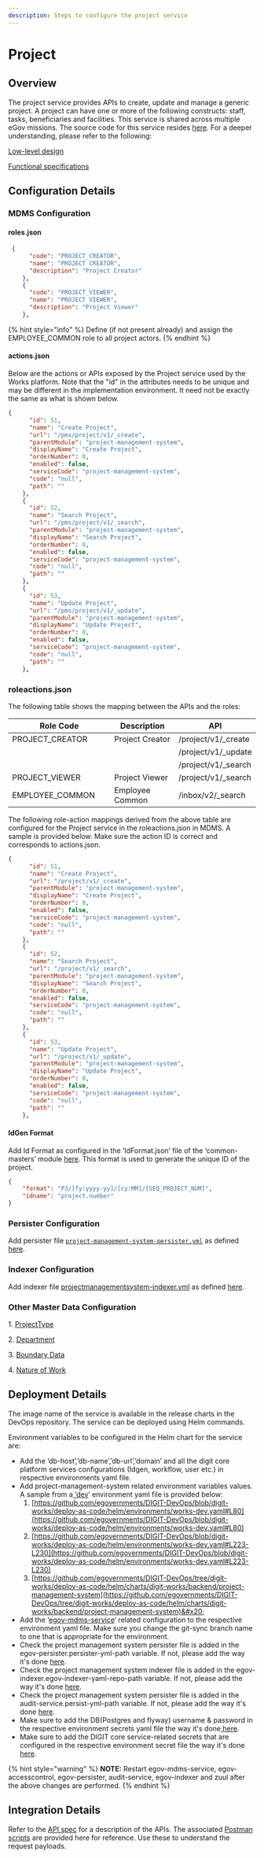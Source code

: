 ```yaml
---
description: Steps to configure the project service
---
```


# Project

## Overview

The project service provides APIs to create, update and manage a generic project. A project can have one or more of the following constructs: staff, tasks, beneficiaries and facilities. This service is shared across multiple eGov missions. The source code for this service resides [here](https://github.com/egovernments/health-campaign-services/tree/demo/health-services/project). For a deeper understanding, please refer to the following:

[Low-level design](https://works.digit.org/platform/specifications/technical-specifications/low-level-design/services/project)

[Functional specifications](https://works.digit.org/platform/specifications/functional-specifications/projects-service)

## Configuration Details

### MDMS Configuration

#### roles.json

```json
 {
      "code": "PROJECT_CREATOR",
      "name": "PROJECT CREATOR",
      "description": "Project Creator"
    },
    {
      "code": "PROJECT_VIEWER",
      "name": "PROJECT VIEWER",
      "description": "Project Viewer"
    },
```

{% hint style="info" %}
Define (if not present already) and assign the EMPLOYEE\_COMMON role to all project actors.&#x20;
{% endhint %}

#### actions.json

Below are the actions or APIs exposed by the Project service used by the Works platform. Note that the "id" in the attributes needs to be unique and may be different in the implementation environment. It need not be exactly the same as what is shown below.

```json
{
      "id": 51,
      "name": "Create Project",
      "url": "/pms/project/v1/_create",
      "parentModule": "project-management-system",
      "displayName": "Create Project",
      "orderNumber": 0,
      "enabled": false,
      "serviceCode": "project-management-system",
      "code": "null",
      "path": ""
    },
    {
      "id": 52,
      "name": "Search Project",
      "url": "/pms/project/v1/_search",
      "parentModule": "project-management-system",
      "displayName": "Search Project",
      "orderNumber": 0,
      "enabled": false,
      "serviceCode": "project-management-system",
      "code": "null",
      "path": ""
    },
    {
      "id": 53,
      "name": "Update Project",
      "url": "/pms/project/v1/_update",
      "parentModule": "project-management-system",
      "displayName": "Update Project",
      "orderNumber": 0,
      "enabled": false,
      "serviceCode": "project-management-system",
      "code": "null",
      "path": ""
    },
```

### roleactions.json

The following table shows the mapping between the APIs and the roles:

<table><thead><tr><th width="215">Role Code</th><th width="140">Description</th><th>API</th></tr></thead><tbody><tr><td>PROJECT_CREATOR</td><td>Project Creator</td><td>/project/v1/_create</td></tr><tr><td></td><td></td><td>/project/v1/_update</td></tr><tr><td></td><td></td><td>/project/v1/_search</td></tr><tr><td>PROJECT_VIEWER</td><td>Project Viewer</td><td>/project/v1/_search</td></tr><tr><td>EMPLOYEE_COMMON</td><td>Employee Common</td><td>/inbox/v2/_search</td></tr></tbody></table>

The following role-action mappings derived from the above table are configured for the Project service in the roleactions.json in MDMS. A sample is provided below. Make sure the action ID is correct and corresponds to actions.json.&#x20;

```json
{
      "id": 51,
      "name": "Create Project",
      "url": "/project/v1/_create",
      "parentModule": "project-management-system",
      "displayName": "Create Project",
      "orderNumber": 0,
      "enabled": false,
      "serviceCode": "project-management-system",
      "code": "null",
      "path": ""
    },
    {
      "id": 52,
      "name": "Search Project",
      "url": "/project/v1/_search",
      "parentModule": "project-management-system",
      "displayName": "Search Project",
      "orderNumber": 0,
      "enabled": false,
      "serviceCode": "project-management-system",
      "code": "null",
      "path": ""
    },
    {
      "id": 53,
      "name": "Update Project",
      "url": "/project/v1/_update",
      "parentModule": "project-management-system",
      "displayName": "Update Project",
      "orderNumber": 0,
      "enabled": false,
      "serviceCode": "project-management-system",
      "code": "null",
      "path": ""
    },
```

#### IdGen Format

Add Id Format as configured in the ‘IdFormat.json’ file of the ‘common-masters’ module [here](https://github.com/egovernments/works-mdms-data/blob/DEV/data/pg/common-masters/IdFormat.json#L25-L28). This format is used to generate the unique ID of the project.&#x20;

```json
{
    "format": "PJ/[fy:yyyy-yy]/[cy:MM]/[SEQ_PROJECT_NUM]",
    "idname": "project.number"
}
```

### Persister Configuration

Add persister file [`project-management-system-persister.yml`](https://github.com/egovernments/works-configs/blob/DEV/egov-persister/project-management-system-persister.yml) as defined [here](https://github.com/egovernments/works-configs/tree/DEV/egov-persister).

### Indexer Configuration

Add indexer file [projectmanagementsystem-indexer.yml](https://github.com/egovernments/works-configs/blob/DEV/egov-indexer/projectmanagementsystem-indexer.yml) as defined [here](https://github.com/egovernments/works-configs/tree/DEV/egov-indexer).

### Other Master Data Configuration

1\. [ProjectType ](https://github.com/egovernments/works-mdms-data/blob/DEV/data/pg/works/ProjectType.json)&#x20;

2\. [Department](https://github.com/egovernments/works-mdms-data/blob/DEV/data/pg/common-masters/Department.json#L55-L59)

3\. [Boundary Data](https://github.com/egovernments/works-mdms-data/blob/DEV/data/pg/citya/egov-location/boundary-data.json)

4\. [Nature of Work](https://github.com/egovernments/works-mdms-data/blob/DEV/data/pg/works/NatureOfWork.json)

## Deployment Details

The image name of the service is available in the release charts in the DevOps repository. The service can be deployed using Helm commands.&#x20;

Environment variables to be configured in the Helm chart for the service are:

* Add the ‘db-host’,’db-name’,’db-url’,’domain’ and all the digit core platform services configurations (Idgen, workflow, user etc.) in respective environments yaml file.
* Add project-management-system related environment variables values. A sample from a[ ‘dev](https://github.com/egovernments/DIGIT-DevOps/blob/digit-works/deploy-as-code/helm/environments/works-dev.yaml)’ environment yaml file is provided below:
  1. [https://github.com/egovernments/DIGIT-DevOps/blob/digit-works/deploy-as-code/helm/environments/works-dev.yaml#L80](https://github.com/egovernments/DIGIT-DevOps/blob/digit-works/deploy-as-code/helm/environments/works-dev.yaml#L80)
  2. [https://github.com/egovernments/DIGIT-DevOps/blob/digit-works/deploy-as-code/helm/environments/works-dev.yaml#L223-L230](https://github.com/egovernments/DIGIT-DevOps/blob/digit-works/deploy-as-code/helm/environments/works-dev.yaml#L223-L230)
  3. [https://github.com/egovernments/DIGIT-DevOps/tree/digit-works/deploy-as-code/helm/charts/digit-works/backend/project-management-system](https://github.com/egovernments/DIGIT-DevOps/tree/digit-works/deploy-as-code/helm/charts/digit-works/backend/project-management-system)&#x20;
* Add the ‘[egov-mdms-service](https://github.com/egovernments/DIGIT-DevOps/blob/5a9eb4c6141e19bd747238889ceed9bc9fffdc6f/deploy-as-code/helm/environments/works-dev.yaml#L190)’ related configuration to the respective environment yaml file. Make sure you change the git-sync branch name to one that is appropriate for the environment.
* Check the project management system persister file is added in the egov-persister.persister-yml-path variable. If not, please add the way it's done [here](https://github.com/egovernments/DIGIT-DevOps/blob/digit-works/deploy-as-code/helm/environments/works-dev.yaml#L352).
* Check the project management system indexer file is added in the egov-indexer.egov-indexer-yaml-repo-path variable. If not, please add the way it's done [here](https://github.com/egovernments/DIGIT-DevOps/commit/8fa730b0a2586c553e597bd77a4a4b19caac99af#diff-9e3afadcf906194e9b3fbeede6ea73eaf1c1f8e93f145f9a37a6630121395de0R308).
* Check the project management system persister file is added in the audit-service.persist-yml-path variable. If not, please add the way it's done [here](https://github.com/egovernments/DIGIT-DevOps/commit/044aeda0d05d91fbc1267368d1154f2c7da3878c).
* Make sure to add the DB(Postgres and flyway) username & password in the respective environment secrets yaml file the way it's done[ here](https://github.com/egovernments/DIGIT-DevOps/blob/e742a292f2966bb1affb3b03edd643a777917ba1/deploy-as-code/helm/environments/works-dev-secrets.yaml#L3).
* Make sure to add the DIGIT core service-related secrets that are configured in the respective environment secret file the way it's done[ here](https://github.com/egovernments/DIGIT-DevOps/blob/digit-works/deploy-as-code/helm/environments/works-dev-secrets.yaml).

{% hint style="warning" %}
**NOTE:** Restart egov-mdms-service, egov-accesscontrol, egov-persister, audit-service, egov-indexer and zuul after the above changes are performed.
{% endhint %}

## Integration Details

Refer to the [API spec](https://works.digit.org/platform/specifications/technical-specifications/low-level-design/services/project) for a description of the APIs. The associated [Postman scripts](https://github.com/egovernments/DIGIT-Works/blob/develop/backend/project-management-system/src/main/resources/Project%20Management%20System%20-%20Postman%20Test%20Suite.postman\_collection.json) are provided here for reference. Use these to understand the request payloads.&#x20;

